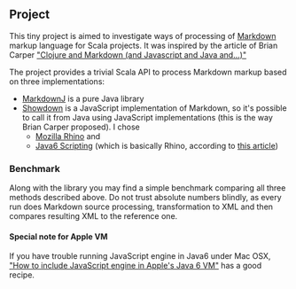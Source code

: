 ## Project
This tiny project is aimed to investigate ways of processing of [Markdown][] markup
language for Scala projects. It was inspired by the article of Brian Carper
["Clojure and Markdown (and Javascript and Java and...)"][clojs]

The project provides a trivial Scala API to process Markdown markup based on three
implementations:

* [MarkdownJ][] is a pure Java library
* [Showdown][] is a JavaScript implementation of Markdown, so it's possible to call
  it from Java using JavaScript implementations (this is the way Brian Carper proposed).
  I chose
  * [Mozilla Rhino][rhino] and
  * [Java6 Scripting][java6] (which is basically Rhino, according to [this article][j6scripts])

### Benchmark
Along with the library you may find a simple benchmark comparing all three methods
described above. Do not trust absolute numbers blindly, as every run does Markdown
source processing, transformation to XML and then compares resulting XML to the
reference one.

#### Special note for Apple VM
If you have trouble running JavaScript engine in Java6 under Mac OSX,
["How to include JavaScript engine in Apple's Java 6 VM"][applejvm] has a good
recipe.

[markdown]: http://daringfireball.net/projects/markdown/
[clojs]: http://briancarper.net/blog/clojure-and-markdown-and-javascript-and-java-and
[markdownj]: http://code.google.com/p/markdownj/
[showdown]: http://attacklab.net/showdown/
[rhino]: http://www.mozilla.org/rhino/
[java6]: http://java.sun.com/javase/6/docs/api/javax/script/package-summary.html
[j6scripts]: http://www.javalobby.org/java/forums/t87870.html
[applejvm]: http://jmesnil.net/weblog/2008/05/14/how-to-include-javascript-engine-in-apples-java-6-vm/